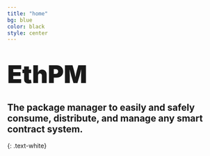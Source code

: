 ```yaml
---
title: "home"
bg: blue
color: black
style: center
---
```



# <span style="font-weight:900;font-size:2em;">EthPM</span>
<img src="{{site.baseurl}}/img/package.png" style="background:transparent;-webkit-filter: grayscale(1) invert(1);filter: grayscale(1) invert(1);left:-400px;position:absolute;">

## The package manager to easily and safely consume, distribute, and manage any smart contract system.
{: .text-white}
